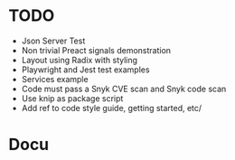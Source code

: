 # TODO
- Json Server Test
- Non trivial Preact signals demonstration
- Layout using Radix with styling
- Playwright and Jest test examples
- Services example
- Code must pass a Snyk CVE scan and Snyk code scan
- Use knip as package script
- Add ref to code style guide, getting started, etc/

# Docu